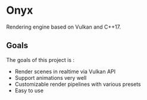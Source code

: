 # Onyx
Rendering engine based on Vulkan and C++17.

## Goals
The goals of this project is :

- Render scenes in realtime via Vulkan API
- Support animations very well
- Customizable render pipelines with various presets
- Easy to use
